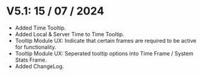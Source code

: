 # V5.1: 15 / 07 / 2024
- Added Time Tooltip.
- Added Local & Server Time to Time Tooltip.
- Tooltip Module UX: Indicate that certain frames are required to be active for functionality.
- Tooltip Module UX: Seperated tooltip options into Time Frame / System Stats Frame.
- Added ChangeLog.
